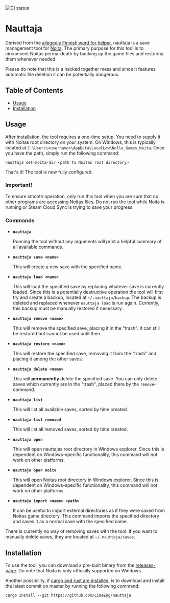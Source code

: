 ![CI status](https://github.com/LimeEng/nauttaja/workflows/CI/badge.svg)

# Nauttaja

Derived from the [allegedly Finnish word for helper](https://translate.google.se/?sl=fi&tl=en&text=auttaja&op=translate), nauttaja is a save management tool for [Noita](https://store.steampowered.com/app/881100/Noita/). The primary purpose for this tool is to circumvent Noitas perma-death by backing up the game files and restoring them whenever needed.

Please do note that this is a hacked together mess and since it features automatic file deletion it can be potentially dangerous.

## Table of Contents
- [Usage](#usage)
- [Installation](#installation)

## Usage

After [installation](#installation), the tool requires a one-time setup. You need to supply it with Noitas root directory on your system. On Windows, this is typically located at `C:\Users\<username>\AppData\LocalLow\Nolla_Games_Noita`. Once you have the path, simply run the following command:
```
nauttaja set-noita-dir <path to Noitas root directory>
```
That's it! The tool is now fully configured.

### **Important!**

To ensure smooth operation, only run this tool when you are sure that no other programs are accessing Noitas files. Do not run the tool while Noita is running or Steam Cloud Sync is trying to save your progress.

### Commands

- **`nauttaja`**

    Running the tool without any arguments will print a helpful summary of all available commands.

- **`nauttaja save <name>`**

    This will create a new save with the specified name.

- **`nauttaja load <name>`**

    This will load the specified save by replacing whatever save is currently loaded. Since this is a potentially destructive operation the tool will first try and create a backup, located at `~/.nauttaja/backup`. The backup is deleted and replaced whenever `nauttaja load` is run again. Currently, this backup must be manually restored if necessary.

- **`nauttaja remove <name>`**

    This will remove the specified save, placing it in the "trash". It can still be restored but cannot be used until then.

- **`nauttaja restore <name>`**

    This will restore the specified save, removing it from the "trash" and placing it among the other saves.

- **`nauttaja delete <name>`**

    This will **permanently** delete the specified save. You can only delete saves which currently are in the "trash", placed there by the `remove`-command.

- **`nauttaja list`**

    This will list all available saves, sorted by time created.

- **`nauttaja list removed`**

    This will list all removed saves, sorted by time created.

- **`nauttaja open`**

    This will open nauttajas root directory in Windows explorer. Since this is dependent on Windows-specific functionality, this command will not work on other platforms.

- **`nauttaja open noita`**

    This will open Noitas root directory in Windows explorer. Since this is dependent on Windows-specific functionality, this command will not work on other platforms.

- **`nauttaja import <name> <path>`**

    It can be useful to import external directories as if they were saved from Noitas game directory. This command imports the specified directory and saves it as a normal save with the specified name.

There is currently no way of removing saves with the tool. If you want to manually delete saves, they are located at `~/.nauttaja/saves`.

## Installation

To use the tool, you can download a pre-built binary from the [releases-page](https://github.com/LimeEng/nauttaja/releases). Do note that Noita is only officially supported on Windows.

Another possibility, if [cargo and rust are installed](https://www.rust-lang.org/tools/install), is to download and install the latest commit on master by running the following command:
```
cargo install --git https://github.com/LimeEng/nauttaja
```
